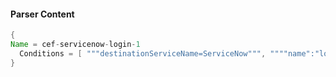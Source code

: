 #### Parser Content
```Java
{
Name = cef-servicenow-login-1
  Conditions = [ """destinationServiceName=ServiceNow""", """"name":"login"""" ]
}
```